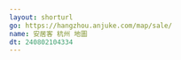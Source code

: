 ```yaml
---
layout: shorturl
go: https://hangzhou.anjuke.com/map/sale/
name: 安居客 杭州 地圖
dt: 240802104334
---
```

